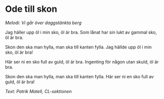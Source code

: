 # Ode till skon
*Melodi: Vi går över daggstänkta berg*

Jag häller upp öl i min sko, öl är bra.
Som lånat har sin lukt av gammal sko, öl är bra.

Skon den ska man hylla,
man ska till kanten fylla.
Jag hällde upp öl i min sko, öl är bra!

Här ser ni en sko full av guld, öl är bra.
Ingenting för någon utan skuld, öl är bra.

Skon den ska man hylla,
man ska till kanten fylla.
Här ser ni en sko full av guld, öl är bra!

*Text: Patrik Matell, CL-sektionen*